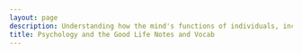 ```yaml
---
layout: page
description: Understanding how the mind's functions of individuals, including stress and collaboration, affect success and problem solving.
title: Psychology and the Good Life Notes and Vocab
---
```


